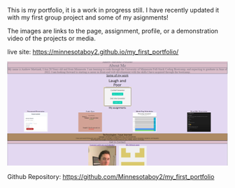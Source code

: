This is my portfolio, it is a work in progress still. I have recently updated it with my first group project and some of my asignments!

The images are links to the page, assignment, profile, or a demonstration video of the projects or media.

live site: https://minnesotaboy2.github.io/my_first_portfolio/

![pageScrnSht](./assets/images/webScrnShot.png)

Github Repository: https://github.com/Minnesotaboy2/my_first_portfolio
